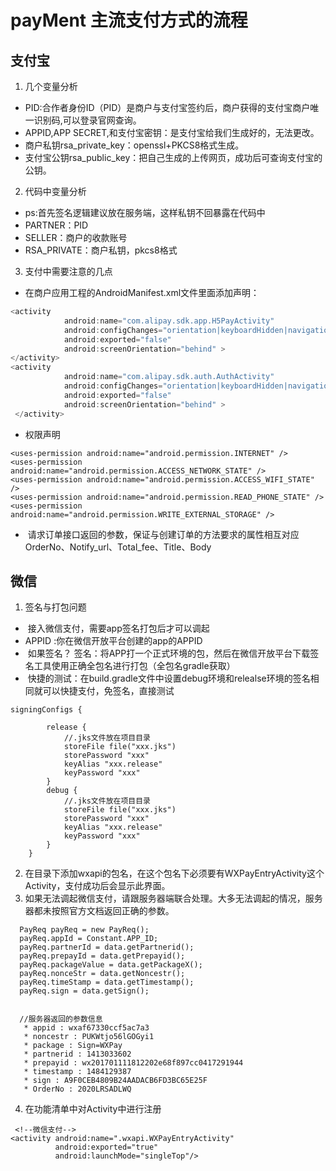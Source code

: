 # payMent 主流支付方式的流程
## 支付宝
1. 几个变量分析
  * PID:合作者身份ID（PID）是商户与支付宝签约后，商户获得的支付宝商户唯一识别码,可以登录官网查询。
  * APPID,APP SECRET,和支付宝密钥：是支付宝给我们生成好的，无法更改。
  * 商户私钥rsa_private_key：openssl+PKCS8格式生成。
  * 支付宝公钥rsa_public_key：把自己生成的上传网页，成功后可查询支付宝的公钥。
2. 代码中变量分析
  * ps:首先签名逻辑建议放在服务端，这样私钥不回暴露在代码中
  * PARTNER：PID
  * SELLER：商户的收款账号
  * RSA_PRIVATE：商户私钥，pkcs8格式
3. 支付中需要注意的几点
  * 在商户应用工程的AndroidManifest.xml文件里面添加声明：
``` javascript
<activity
            android:name="com.alipay.sdk.app.H5PayActivity"
            android:configChanges="orientation|keyboardHidden|navigation"
            android:exported="false"
            android:screenOrientation="behind" >
</activity>
<activity
            android:name="com.alipay.sdk.auth.AuthActivity"
            android:configChanges="orientation|keyboardHidden|navigation"
            android:exported="false"
            android:screenOrientation="behind" >
 </activity> 
 ```
  * 权限声明
 ```
 <uses-permission android:name="android.permission.INTERNET" />
<uses-permission android:name="android.permission.ACCESS_NETWORK_STATE" />
<uses-permission android:name="android.permission.ACCESS_WIFI_STATE" />
<uses-permission android:name="android.permission.READ_PHONE_STATE" />
<uses-permission android:name="android.permission.WRITE_EXTERNAL_STORAGE" /> 
```
*  请求订单接口返回的参数，保证与创建订单的方法要求的属性相互对应
OrderNo、Notify_url、Total_fee、Title、Body

## 微信
1. 签名与打包问题
*  接入微信支付，需要app签名打包后才可以调起
*  APPID :你在微信开放平台创建的app的APPID
*  如果签名？ 签名：将APP打一个正式环境的包，然后在微信开放平台下载签名工具使用正确全包名进行打包（全包名gradle获取）
*  快捷的测试：在build.gradle文件中设置debug环境和relealse环境的签名相同就可以快捷支付，免签名，直接测试
```
signingConfigs {

        release {
            //.jks文件放在项目目录
            storeFile file("xxx.jks")
            storePassword "xxx"
            keyAlias "xxx.release"
            keyPassword "xxx"
        }
        debug {
            //.jks文件放在项目目录
            storeFile file("xxx.jks")
            storePassword "xxx"
            keyAlias "xxx.release"
            keyPassword "xxx"
        }
    }
 ```
 2. 在目录下添加wxapi的包名，在这个包名下必须要有WXPayEntryActivity这个Activity，支付成功后会显示此界面。
 3. 如果无法调起微信支付，请跟服务器端联合处理。大多无法调起的情况，服务器都未按照官方文档返回正确的参数。
```
  PayReq payReq = new PayReq();
  payReq.appId = Constant.APP_ID;
  payReq.partnerId = data.getPartnerid();
  payReq.prepayId = data.getPrepayid();
  payReq.packageValue = data.getPackageX();
  payReq.nonceStr = data.getNoncestr();
  payReq.timeStamp = data.getTimestamp();
  payReq.sign = data.getSign();
  
  
  //服务器返回的参数信息
   * appid : wxaf67330ccf5ac7a3
   * noncestr : PUKWtjo56lGOGyi1
   * package : Sign=WXPay
   * partnerid : 1413033602
   * prepayid : wx201701111812202e68f897cc0417291944
   * timestamp : 1484129387
   * sign : A9F0CEB4809B24AADACB6FD3BC65E25F
   * OrderNo : 2020LRSADLWQ
```    
 4. 在功能清单中对Activity中进行注册
 ```
  <!--微信支付-->
 <activity android:name=".wxapi.WXPayEntryActivity"
           android:exported="true"
           android:launchMode="singleTop"/>
 ```
 
        
         
 
 
